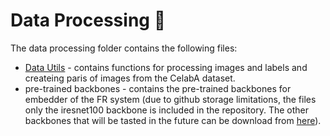 # Data Processing :file_folder:
The data processing folder contains the following files:
- [Data Utils](https://github.com/guyelov/Face-Recognition-Mitigation-Method/blob/master/Data/data_utils.py) - contains functions for processing images and labels and createing paris of images from the CelabA dataset.
- pre-trained backbones - contains the pre-trained backbones for embedder of the FR system (due to github storage limitations, the files only the iresnet100 backbone is included in the repository.
The other backbones that will be tasted in the future can be download from [here](https://github.com/JDAI-CV/FaceX-Zoo/blob/main/training_mode/README.md)).

